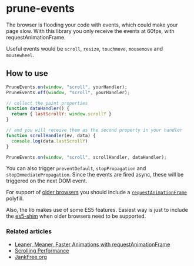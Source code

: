 prune-events
============

The browser is flooding your code with events, which could make your page slow.
With this library you only receive the events at 60fps, with requestAnimationFrame.

Useful events would be `scroll`, `resize`, `touchmove`, `mousemove` and `mousewheel`.

## How to use
````js
PruneEvents.on(window, "scroll", yourHandler);
PruneEvents.off(window, "scroll", yourHandler);
````

````js
// collect the paint properties
function dataHandler() {
  return { lastScrollY: window.scrollY }
}

// and you will receive them as the second property in your handler
function scrollHandler(ev, data) {
  console.log(data.lastScrollY)
}

PruneEvents.on(window, "scroll", scrollHandler, dataHandler);
````

You can also trigger `preventDefault`, `stopPropagation` and `stopImmediatePropagation`.
Since the events are fired async, these will be triggered on the next DOM event.

For support of [older browsers](http://caniuse.com/#feat=requestanimationframe) you should include a 
[`requestAnimationFrame`](https://gist.github.com/paulirish/1579671) polyfill.

Also, the lib makes use of some ES5 features. Easiest way is just to include the [es5-shim](https://github.com/es-shims/es5-shim)
when older browsers need to be supported.


### Related articles
- [Leaner, Meaner, Faster Animations with requestAnimationFrame](http://www.html5rocks.com/en/tutorials/speed/animations/)
- [Scrolling Performance](http://www.html5rocks.com/en/tutorials/speed/scrolling/)
- [JankFree.org](http://jankfree.org/)
